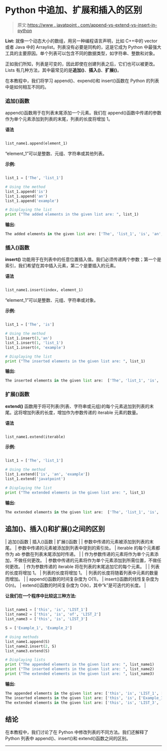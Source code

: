 # Python 中追加、扩展和插入的区别

> 原文:[https://www . javatpoint . com/append-vs-extend-vs-insert-in-python](https://www.javatpoint.com/append-vs-extend-vs-insert-in-python)

**List:** 就像一个动态大小的数组，用另一种编程语言声明，比如 C++中的 vector 或者 Java 中的 Arraylist。列表没有必要是同构的，这是它成为 Python 中最强大工具的主要原因。单个列表可以包含不同的数据类型，如字符串、整数和对象。

正如我们所知，列表是可变的，因此即使在创建列表之后，它们也可以被更改。Lists 有几种方法，其中最常见的是**追加()**、**插入()**、**扩展()**。

在本教程中，我们将学习 append()、expend()和 insert()函数在 Python 的列表中是如何相互不同的。

### 追加()函数

append()函数用于在列表末尾添加一个元素。我们在 append()函数中传递的参数作为单个元素添加到列表的末尾，列表的长度将增加 1。

**语法**

```py

list_name1.append(element_1)

```

“element_1”可以是整数、元组、字符串或其他列表。

**示例:**

```py

list_1 = ['The', 'list_1']

# Using the method
list_1.append('is')
list_1.append('an')
list_1.append('example')

# Displaying the list
print ("The added elements in the given list are: ", list_1)

```

**输出:**

```py
The added elements in the given list are: ['The', 'list_1', 'is', 'an', 'example']

```

### 插入()函数

**insert()** 功能用于在列表中的任意位置插入值。我们必须传递两个参数；第一个是索引，我们希望在其中插入元素，第二个是要插入的元素。

**语法**

```py

list_name1.insert(index, element_1)

```

“element_1”可以是整数、元组、字符串或对象。

**示例:**

```py

list_1 = ['The', 'is']

# Using the method
list_1.insert(3,'an')
list_1.insert(1, 'list_1')
list_1.insert(4, 'example')

# Displaying the list
print ("The inserted elements in the given list are: ", list_1)

```

**输出:**

```py
The inserted elements in the given list are:  ['The', 'list_1', 'is', 'an', 'example']

```

### 扩展()函数

**extend()** 函数用于将可列表(列表、字符串或元组)的每个元素追加到列表的末尾。这将增加列表的长度，增加作为参数传递的 iterable 元素的数量。

**语法**

```py

list_name1.extend(iterable)

```

**示例:**

```py

list_1 = ['The', 'list_1']

# Using the method
list_1.extend(['is', 'an', 'example'])
list_1.extend('javatpoint')

# Displaying the list
print ("The extended elements in the given list are: ", list_1)

```

**输出:**

```py
The extended elements in the given list are:  ['The', 'list_1', 'is', 'an', 'example', 'j', 'a', 'v', 'a', 't', 'p', 'o', 'i', 'n', 't']

```

## 追加()、插入()和扩展()之间的区别

| 追加()函数 | 插入()函数 | 扩展()函数 |
| 参数中传递的元素被添加到列表的末尾。 | 参数中传递的元素被添加到列表中提到的索引处。 | iterable 的每个元素都作为 ab 参数在列表末尾添加时传递。 |
| 作为参数传递的元素将作为单个元素添加，不做任何更改。 | 参数中传递的元素将作为单个元素添加到所需位置，不做任何更改。 | 作为参数传递的 iterable 将在列表的末尾追加它的每个元素。 |
| 列表的长度将增加 1。 | 列表的长度将增加 1。 | 列表的长度将随着列表中元素的数量而增加。 |
| append()函数的时间复杂度为 O(1)。 | insert()函数的线性复杂度为 O(n)。 | extend()函数的时间复杂度为 O(k)，其中“k”是可迭代的长度。 |

**让我们在一个程序中比较这三种方法:**

```py

list_name1 = ['this', 'is', 'LIST_1']
list_name2 = ['this', 'is', 'of', 'LIST_2']
list_name3 = ['this', 'is', 'LIST_3']

S = ['Example_1', 'Example_2']

# Using methods
list_name1.append(S)
list_name2.insert(2, S)
list_name3.extend(S)

# Displaying lists
print ("The appended elements in the given list are: ", list_name1)
print ("The inserted elements in the given list are: ", list_name2)
print ("The extended elements in the given list are: ", list_name3)

```

**输出:**

```py
The appended elements in the given list are: ['this', 'is', 'LIST_1', ['Example_1', 'Example_2']]
The inserted elements in the given list are: ['this', 'is', ['Example_1', 'Example_2'], 'of', 'LIST_2']
The extended elements in the given list are: ['this', 'is', 'LIST_3', 'Example_1', 'Example_2']

```

## 结论

在本教程中，我们讨论了在 Python 中修改列表的不同方法。我们还解释了 Python 列表中 append()、insert()和 extend()函数之间的区别。

* * *
